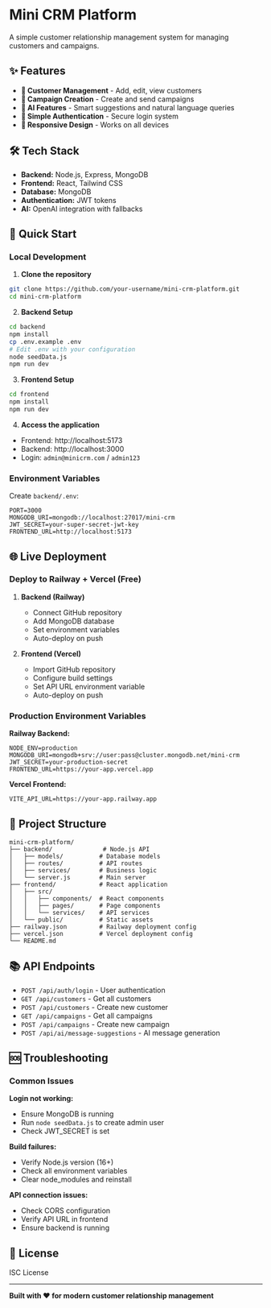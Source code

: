 # Mini CRM Platform

A simple customer relationship management system for managing customers and campaigns.

## ✨ Features

- **👥 Customer Management** - Add, edit, view customers
- **📧 Campaign Creation** - Create and send campaigns
- **🤖 AI Features** - Smart suggestions and natural language queries
- **🔐 Simple Authentication** - Secure login system
- **📱 Responsive Design** - Works on all devices

## 🛠️ Tech Stack

- **Backend:** Node.js, Express, MongoDB
- **Frontend:** React, Tailwind CSS
- **Database:** MongoDB
- **Authentication:** JWT tokens
- **AI:** OpenAI integration with fallbacks

## 🚀 Quick Start

### Local Development

1. **Clone the repository**
```bash
git clone https://github.com/your-username/mini-crm-platform.git
cd mini-crm-platform
```

2. **Backend Setup**
```bash
cd backend
npm install
cp .env.example .env
# Edit .env with your configuration
node seedData.js
npm run dev
```

3. **Frontend Setup**
```bash
cd frontend
npm install
npm run dev
```

4. **Access the application**
- Frontend: http://localhost:5173
- Backend: http://localhost:3000
- Login: `admin@minicrm.com` / `admin123`

### Environment Variables

Create `backend/.env`:
```env
PORT=3000
MONGODB_URI=mongodb://localhost:27017/mini-crm
JWT_SECRET=your-super-secret-jwt-key
FRONTEND_URL=http://localhost:5173
```

## 🌐 Live Deployment

### Deploy to Railway + Vercel (Free)

1. **Backend (Railway)**
   - Connect GitHub repository
   - Add MongoDB database
   - Set environment variables
   - Auto-deploy on push

2. **Frontend (Vercel)**
   - Import GitHub repository
   - Configure build settings
   - Set API URL environment variable
   - Auto-deploy on push

### Production Environment Variables

**Railway Backend:**
```env
NODE_ENV=production
MONGODB_URI=mongodb+srv://user:pass@cluster.mongodb.net/mini-crm
JWT_SECRET=your-production-secret
FRONTEND_URL=https://your-app.vercel.app
```

**Vercel Frontend:**
```env
VITE_API_URL=https://your-app.railway.app
```

## 📁 Project Structure

```
mini-crm-platform/
├── backend/              # Node.js API
│   ├── models/          # Database models
│   ├── routes/          # API routes
│   ├── services/        # Business logic
│   └── server.js        # Main server
├── frontend/            # React application
│   ├── src/
│   │   ├── components/  # React components
│   │   ├── pages/       # Page components
│   │   └── services/    # API services
│   └── public/          # Static assets
├── railway.json         # Railway deployment config
├── vercel.json          # Vercel deployment config
└── README.md
```

## 📚 API Endpoints

- `POST /api/auth/login` - User authentication
- `GET /api/customers` - Get all customers
- `POST /api/customers` - Create new customer
- `GET /api/campaigns` - Get all campaigns
- `POST /api/campaigns` - Create new campaign
- `POST /api/ai/message-suggestions` - AI message generation

## 🆘 Troubleshooting

### Common Issues

**Login not working:**
- Ensure MongoDB is running
- Run `node seedData.js` to create admin user
- Check JWT_SECRET is set

**Build failures:**
- Verify Node.js version (16+)
- Check all environment variables
- Clear node_modules and reinstall

**API connection issues:**
- Check CORS configuration
- Verify API URL in frontend
- Ensure backend is running

## 📄 License

ISC License

---

**Built with ❤️ for modern customer relationship management**

